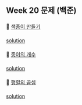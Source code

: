 ## Week 20 문제 (백준)

####
👀 [색종이 만들기](https://www.acmicpc.net/problem/2630)
####
[solution](https://github.com/wishJinit/Algorithm-Acmicp/blob/master/divide_conquer/Q2630.java)

####
👀 [종이의 개수](https://www.acmicpc.net/problem/1780)
####
[solution](https://github.com/wishJinit/Algorithm-Acmicp/blob/master/divide_conquer/Q1780.java)

####
👀 [행렬의 곱셈](https://www.acmicpc.net/problem/2740)
####
[solution](https://github.com/wishJinit/Algorithm-Acmicp/blob/master/math/Q2740.java)

